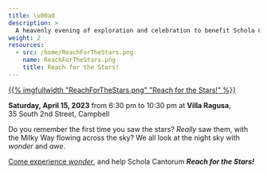 ```yaml
---
title: \u00a0
description: >
  A heavenly evening of exploration and celebration to benefit Schola Cantorum
weight: 2
resources:
  - src: /home/ReachForTheStars.png
    name: ReachForTheStars.png
    title: Reach for the Stars!
---
```


<a href="/gala">{{% imgfullwidth "ReachForTheStars.png" "Reach for the Stars!" %}}</a>

**Saturday, April 15, 2023** from&nbsp;6:30&nbsp;pm&nbsp;to&nbsp;10:30&nbsp;pm
at **Villa Ragusa**, 35&nbsp;South&nbsp;2nd&nbsp;Street,&nbsp;Campbell

Do you remember the first time you saw the stars?
_Really_ saw them, with the Milky Way flowing across the sky?
We all look at the night sky with _wonder_ and _awe_.

<a href="/gala">Come experience _wonder_</a>, and help Schola Cantorum _**Reach for the Stars!**_
